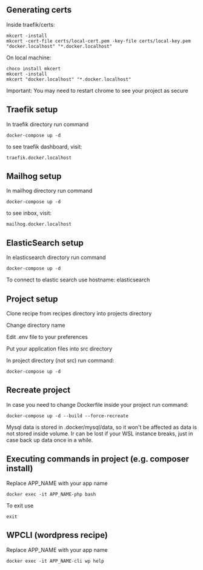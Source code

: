 ## Generating certs

Inside traefik/certs:

```
mkcert -install
mkcert -cert-file certs/local-cert.pem -key-file certs/local-key.pem "docker.localhost" "*.docker.localhost"
```

On local machine:

```
choco install mkcert
mkcert -install
mkcert "docker.localhost" "*.docker.localhost"
```

Important: You may need to restart chrome to see your project as secure

## Traefik setup

In traefik directory run command

```
docker-compose up -d
```

to see traefik dashboard, visit:

```
traefik.docker.localhost
```

## Mailhog setup

In mailhog directory run command

```
docker-compose up -d
```

to see inbox, visit:

```
mailhog.docker.localhost
```

## ElasticSearch setup

In elasticsearch directory run command

```
docker-compose up -d
```

To connect to elastic search use hostname: elasticsearch

## Project setup

Clone recipe from recipes directory into projects directory

Change directory name

Edit .env file to your preferences

Put your application files into src directory

In project directory (not src) run command:
```
docker-compose up -d
```

## Recreate project

In case you need to change Dockerfile inside your project run command:

```
docker-compose up -d --build --force-recreate
```

Mysql data is stored in .docker/mysql/data, so it won't be affected as data is not stored inside volume. Ir can be lost if your WSL instance breaks, just in case back up data once in a while.

## Executing commands in project (e.g. composer install)

Replace APP_NAME with your app name

```
docker exec -it APP_NAME-php bash
```

To exit use
```
exit
```

## WPCLI (wordpress recipe)

Replace APP_NAME with your app name

```
docker exec -it APP_NAME-cli wp help
```
